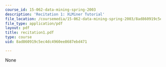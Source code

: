 ```yaml
---
course_id: 15-062-data-mining-spring-2003
description: 'Recitation 1: XLMiner Tutorial'
file_location: /coursemedia/15-062-data-mining-spring-2003/8ad860919c5ec4dc4960ee8687ebd471_recitation1.pdf
file_type: application/pdf
layout: pdf
title: recitation1.pdf
type: course
uid: 8ad860919c5ec4dc4960ee8687ebd471

---
```

None